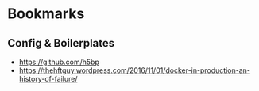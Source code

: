 # Bookmarks

## Config & Boilerplates
- https://github.com/h5bp
- https://thehftguy.wordpress.com/2016/11/01/docker-in-production-an-history-of-failure/
